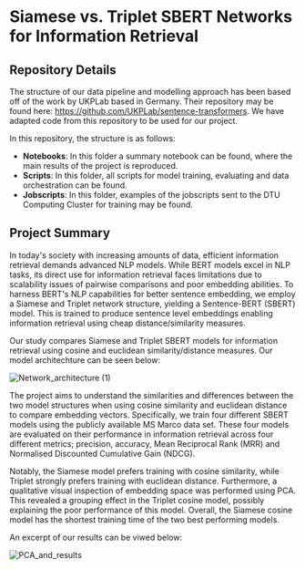 # Siamese vs. Triplet SBERT Networks for Information Retrieval
## Repository Details

The structure of our data pipeline and modelling approach has been based off of the work by UKPLab based in Germany. Their repository may be found here: https://github.com/UKPLab/sentence-transformers. We have adapted code from this repository to be used for our project.

In this repository, the structure is as follows:
* **Notebooks**: In this folder a summary notebook can be found, where the main results of the project is reproduced.
*  **Scripts**: In this folder, all scripts for model training, evaluating and data orchestration can be found.
*  **Jobscripts**: In this folder, examples of the jobscripts sent to the DTU Computing Cluster for training may be found.

## Project Summary

In today's society with increasing amounts of data, efficient information retrieval demands advanced NLP models. While BERT models excel in NLP tasks, its direct use for information retrieval faces limitations due to scalability issues of pairwise comparisons and poor embedding abilities. To harness BERT's NLP capabilities for better sentence embedding, we employ a Siamese and Triplet network structure, yielding a Sentence-BERT (SBERT) model. This is trained to produce sentence level embeddings enabling information retrieval using cheap distance/similarity measures.

Our study compares Siamese and Triplet SBERT models for information retrieval using cosine and euclidean similarity/distance measures. Our model architechture can be seen below:

![Network_architecture (1)](https://github.com/annabramsloew/DL-SBert/assets/80269825/5c626d14-da95-4360-b459-0dccdda0f624)

The project aims to understand the similarities and differences between the two model structures when using cosine similarity and euclidean distance to compare embedding vectors. Specifically, we train four different SBERT models using the publicly available MS Marco data set. These four models are evaluated on their performance in information retrieval across four different metrics; precision, accuracy, Mean Reciprocal Rank (MRR) and Normalised Discounted Cumulative Gain (NDCG).

Notably, the Siamese model prefers training with cosine similarity, while Triplet strongly prefers training with euclidean distance. Furthermore, a qualitative visual inspection of embedding space was performed using PCA. This revealed a grouping effect in the Triplet cosine model, possibly explaining the poor performance of this model. Overall, the Siamese cosine model has the shortest training time of the two best performing models.

An excerpt of our results can be viwed below:

![PCA_and_results](https://github.com/annabramsloew/DL-SBert/assets/80269825/df5bb271-8917-469a-b4e1-204ebc20c1ee)
